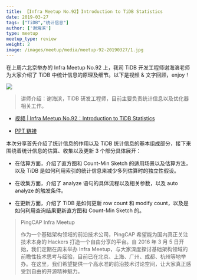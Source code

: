 ```yaml
---
title: 【Infra Meetup No.92】Introduction to TiDB Statistics
date: 2019-03-27
tags: ["TiDB","统计信息"]
author: ['谢海滨']
type: meetup
meetup_type: review
weight: 2
image: /images/meetup/media/meetup-92-20190327/1.jpg
---
```


在上周六北京举办的 Infra Meetup No.92 上，我司 TiDB 开发工程师谢海滨老师为大家介绍了 TiDB 中统计信息的原理及细节。以下是视频 & 文字回顾，enjoy！

![](media/meetup-92-20190327/1.jpg)

>讲师介绍：谢海滨，TiDB 研发工程师，目前主要负责统计信息以及优化器相关工作。

- [视频 | Infra Meetup No.92：Introduction to TiDB Statistics](https://www.bilibili.com/video/av47571391)

- [PPT 链接](https://eyun.baidu.com/s/3huh0sCW)

本次分享首先介绍了统计信息的作用以及 TiDB 统计信息的基本组成部分，接下来围绕着统计信息的估算、收集以及更新 3 个部分具体展开：

- 在估算方面，介绍了直方图和 Count-Min Sketch 的适用场景以及估算方法，以及 TiDB 是如何利用索引的统计信息来减少多列估算时的独立性假设。

- 在收集方面，介绍了 analyze 语句的具体流程以及相关参数，以及 auto analyze 的触发条件。

- 在更新方面，介绍了 TiDB 是如何更新 row count 和 modify count，以及是如何利用查询结果更新直方图和 Count-Min Sketch 的。

>PingCAP Infra Meetup 
>
>作为一个基础架构领域的前沿技术公司，PingCAP 希望能为国内真正关注技术本身的 Hackers 打造一个自由分享的平台。自 2016 年 3 月 5 日开始，我们定期在周末举办 Infra Meetup，与大家深度探讨基础架构领域的前瞻性技术思考与经验，目前已在北京、上海、广州、成都、杭州等地举办。在这里，我们希望提供一个高水准的前沿技术讨论空间，让大家真正感受到自由的开源精神魅力。


